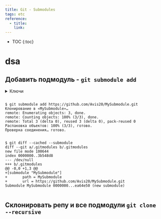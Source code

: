 ```yaml
---
title: Git - Submodules
tags: etc
reference:
  - title: 
    link: 
---
```



* TOC 
{:toc}

# dsa

## Добавить подмодуль - `git submodule add`

<details>
    <summary>
        Ключи
    </summary>
    <ul>
        <li><b>-a</b> = </li>
        <li><b>-a</b> = 
            <pre><code class="bash">
                content
            </code></pre>
        </li>
    </ul>

</details>

<pre><code class="perl">
$ git submodule add https://github.com/Avis20/MySubmodule.git
Клонирование в «MySubmodule»…
remote: Enumerating objects: 3, done.
remote: Counting objects: 100% (3/3), done.
remote: Total 3 (delta 0), reused 3 (delta 0), pack-reused 0
Распаковка объектов: 100% (3/3), готово.
Проверка соединения… готово.
</code></pre>

<pre><code class="perl">
$ git diff --cached --submodule 
diff --git a/.gitmodules b/.gitmodules
new file mode 100644
index 0000000..3b548d8
--- /dev/null
+++ b/.gitmodules
@@ -0,0 +1,3 @@
+[submodule "MySubmodule"]
+       path = MySubmodule
+       url = https://github.com/Avis20/MySubmodule.git
Submodule MySubmodule 0000000...ea64e50 (new submodule)

</code></pre>


## Склонировать репу и все подмодули `git clone --recursive`

